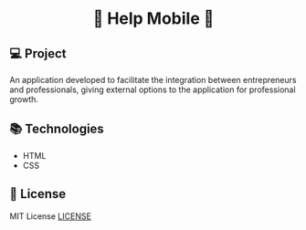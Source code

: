 <h1 align="center">💸 Help Mobile 💸</h1>

## 💻 Project 

An application developed to facilitate the integration between entrepreneurs and professionals, giving external options to the application for professional growth.

## 📚 Technologies

* HTML
* CSS

## 📃 License

MIT License [LICENSE](https://github.com/felipehonoratods/help-mobile/blob/master/LICENSE)
